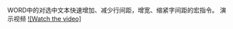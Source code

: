 WORD中的对选中文本快速增加、减少行间距，增宽、缩紧字间距的宏指令。
演示视频
[![Watch the video]](https://github.com/aipman/Word_Macrocall/blob/master/Word_Macrocall.mp4)
